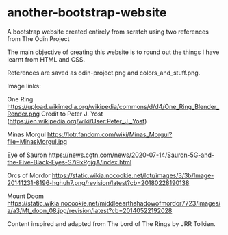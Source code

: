 # another-bootstrap-website
A bootstrap website created entirely from scratch using two references from The Odin Project

The main objective of creating this website is to round out the things I have learnt from HTML and CSS.

References are saved as odin-project.png and colors_and_stuff.png.

Image links:

One Ring
https://upload.wikimedia.org/wikipedia/commons/d/d4/One_Ring_Blender_Render.png
Credit to Peter J. Yost (https://en.wikipedia.org/wiki/User:Peter_J._Yost)

Minas Morgul
https://lotr.fandom.com/wiki/Minas_Morgul?file=MinasMorgul.jpg

Eye of Sauron
https://news.cgtn.com/news/2020-07-14/Sauron-5G-and-the-Five-Black-Eyes-S7i9xRgjgA/index.html

Orcs of Mordor
https://static.wikia.nocookie.net/lotr/images/3/3b/Image-20141231-8196-hqhuh7.png/revision/latest?cb=20180228190138

Mount Doom
https://static.wikia.nocookie.net/middleearthshadowofmordor7723/images/a/a3/Mt_doon_08.jpg/revision/latest?cb=20140522192028

Content inspired and adapted from The Lord of The Rings by JRR Tolkien.